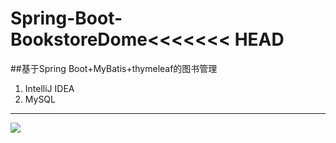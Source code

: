 # Spring-Boot-BookstoreDome<<<<<<< HEAD
##基于Spring Boot+MyBatis+thymeleaf的图书管理
	
1. IntelliJ IDEA
2. MySQL

---
![](目录.jpg)
